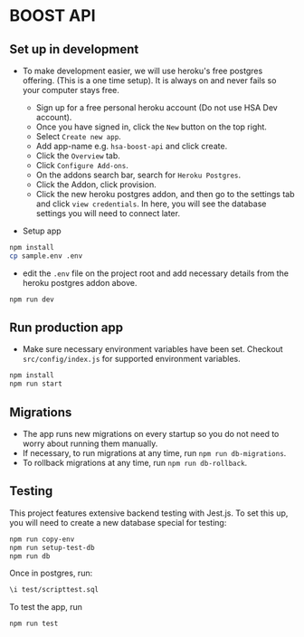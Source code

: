 # BOOST API

## Set up in development

- To make development easier, we will use heroku's free postgres offering. (This is a one time setup). It is always on and never fails so your computer stays free.

  - Sign up for a free personal heroku account (Do not use HSA Dev account).
  - Once you have signed in, click the `New` button on the top right.
  - Select `Create new app`.
  - Add app-name e.g. `hsa-boost-api` and click create.
  - Click the `Overview` tab.
  - Click `Configure Add-ons`.
  - On the addons search bar, search for `Heroku Postgres`.
  - Click the Addon, click provision.
  - Click the new heroku postgres addon, and then go to the settings tab and click `view credentials`. In here, you will see the database settings you will need to connect later.

- Setup app

```bash
npm install
cp sample.env .env
```

- edit the `.env` file on the project root and add necessary details from the heroku postgres addon above.

```bash
npm run dev
```

## Run production app

- Make sure necessary environment variables have been set. Checkout `src/config/index.js` for supported environment variables.

```bash
npm install
npm run start
```

## Migrations

- The app runs new migrations on every startup so you do not need to worry about running them manually.
- If necessary, to run migrations at any time, run `npm run db-migrations`.
- To rollback migrations at any time, run `npm run db-rollback`.

## Testing

This project features extensive backend testing with Jest.js. To set this up, you will need to create a new database special for testing:

```bash
npm run copy-env
npm run setup-test-db
npm run db
```

Once in postgres, run:

```bash
\i test/scripttest.sql
```

To test the app, run

```
npm run test
```
